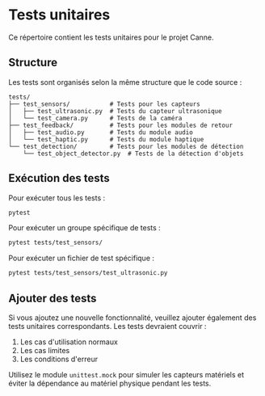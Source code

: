 # Tests unitaires

Ce répertoire contient les tests unitaires pour le projet Canne.

## Structure

Les tests sont organisés selon la même structure que le code source :

```
tests/
├── test_sensors/           # Tests pour les capteurs
│   ├── test_ultrasonic.py  # Tests du capteur ultrasonique
│   └── test_camera.py      # Tests de la caméra
├── test_feedback/          # Tests pour les modules de retour
│   ├── test_audio.py       # Tests du module audio
│   └── test_haptic.py      # Tests du module haptique
└── test_detection/         # Tests pour les modules de détection
    └── test_object_detector.py  # Tests de la détection d'objets
```

## Exécution des tests

Pour exécuter tous les tests :

```bash
pytest
```

Pour exécuter un groupe spécifique de tests :

```bash
pytest tests/test_sensors/
```

Pour exécuter un fichier de test spécifique :

```bash
pytest tests/test_sensors/test_ultrasonic.py
```

## Ajouter des tests

Si vous ajoutez une nouvelle fonctionnalité, veuillez ajouter également des tests unitaires correspondants. Les tests devraient couvrir :

1. Les cas d'utilisation normaux
2. Les cas limites
3. Les conditions d'erreur

Utilisez le module `unittest.mock` pour simuler les capteurs matériels et éviter la dépendance au matériel physique pendant les tests. 